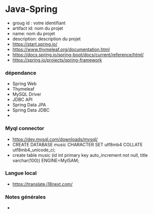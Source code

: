 # Java-Spring
* groug id : votre identifiant
* artifact id: nom du projet
* name: nom du projet
* description: description du projet
* https://start.spring.io/
* https://www.thymeleaf.org/documentation.html
* https://docs.spring.io/spring-boot/docs/current/reference/html/
* https://spring.io/projects/spring-framework

### dépendance 
* Spring Web 
* Thymeleaf 
* MySQL Driver
* JDBC API
* Spring Data JPA
* Spring Data JDBC 
* 

### Myql connector
* https://dev.mysql.com/downloads/mysql/
* CREATE DATABASE music CHARACTER SET utf8mb4 COLLATE utf8mb4_unicode_ci;
* create table music (id int primary key auto_increment not null, title varchar(100)) ENGINE=MyISAM;


### Langue local
* https://translate.i18next.com/

### Notes générales
* 


